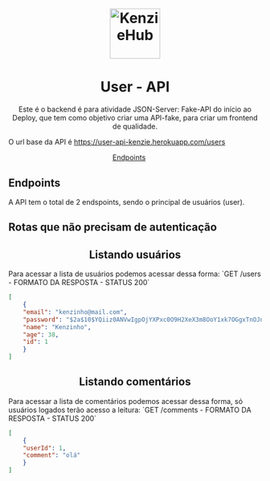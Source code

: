 <h1 align="center">
  <img alt="KenzieHub" title="KenzieHub" src="https://kenzie.com.br/images/logoblue.svg" width="100px" />
</h1>

<h1 align="center">
  User - API
</h1>

<p align = "center">
Este é o backend é para atividade JSON-Server: Fake-API do início ao Deploy, que tem como objetivo criar uma API-fake, para criar um frontend de qualidade. 
</p>

O url base da API é https://user-api-kenzie.herokuapp.com/users

<p align="center">
  <a href="#endpoints">Endpoints</a>&nbsp;&nbsp;&nbsp;&nbsp;&nbsp;&nbsp;
</p>

## **Endpoints**

A API tem o total de 2 endspoints, sendo o principal de usuários (user).

## Rotas que não precisam de autenticação

<h2 align ='center'> Listando usuários </h2>
Para acessar a lista de usuários podemos acessar dessa forma: 
`GET /users -  FORMATO DA RESPOSTA - STATUS 200`

```json
[
    {
    "email": "kenzinho@mail.com",
    "password": "$2a$10$YQiiz0ANVwIgpOjYXPxc0O9H2XeX3m8OoY1xk7OGgxTnOJnsZU7FO",
    "name": "Kenzinho",
    "age": 38,
    "id": 1
    }
]
```
<h2 align ='center'> Listando comentários </h2>
Para acessar a lista de comentários podemos acessar dessa forma, só usuários logados terão acesso a leitura: 
`GET /comments -  FORMATO DA RESPOSTA - STATUS 200`

```json
[
    {
    "userId": 1,
    "comment": "olá"
    }
]
```

